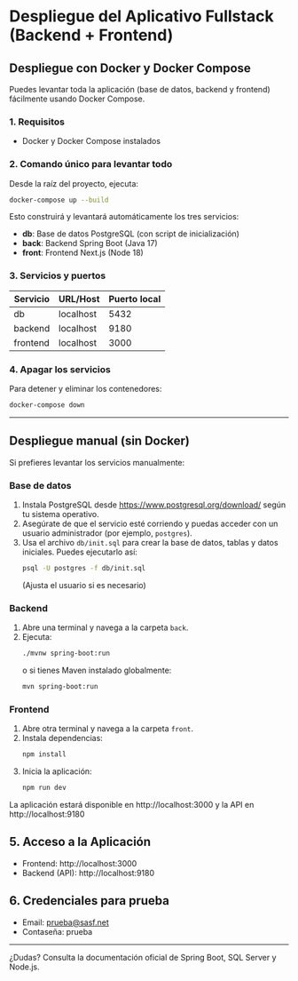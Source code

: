 # Despliegue del Aplicativo Fullstack (Backend + Frontend)

## Despliegue con Docker y Docker Compose

Puedes levantar toda la aplicación (base de datos, backend y frontend) fácilmente usando Docker Compose.

### 1. Requisitos

- Docker y Docker Compose instalados

### 2. Comando único para levantar todo

Desde la raíz del proyecto, ejecuta:

```sh
docker-compose up --build
```

Esto construirá y levantará automáticamente los tres servicios:

- **db**: Base de datos PostgreSQL (con script de inicialización)
- **back**: Backend Spring Boot (Java 17)
- **front**: Frontend Next.js (Node 18)

### 3. Servicios y puertos

| Servicio | URL/Host         | Puerto local |
|----------|------------------|--------------|
| db       | localhost        | 5432         |
| backend  | localhost        | 9180         |
| frontend | localhost        | 3000         |


### 4. Apagar los servicios

Para detener y eliminar los contenedores:

```sh
docker-compose down
```
---

## Despliegue manual (sin Docker)

Si prefieres levantar los servicios manualmente:

### Base de datos

1. Instala PostgreSQL desde https://www.postgresql.org/download/ según tu sistema operativo.
2. Asegúrate de que el servicio esté corriendo y puedas acceder con un usuario administrador (por ejemplo, `postgres`).
3. Usa el archivo `db/init.sql` para crear la base de datos, tablas y datos iniciales. Puedes ejecutarlo así:
   ```sh
   psql -U postgres -f db/init.sql
   ```
   (Ajusta el usuario si es necesario)


### Backend
1. Abre una terminal y navega a la carpeta `back`.
2. Ejecuta:
   ```sh
   ./mvnw spring-boot:run
   ```
   o si tienes Maven instalado globalmente:
   ```sh
   mvn spring-boot:run
   ```

### Frontend
1. Abre otra terminal y navega a la carpeta `front`.
2. Instala dependencias:
   ```sh
   npm install
   ```
3. Inicia la aplicación:
   ```sh
   npm run dev
   ```

La aplicación estará disponible en http://localhost:3000 y la API en http://localhost:9180

## 5. Acceso a la Aplicación

- Frontend: http://localhost:3000
- Backend (API): http://localhost:9180

## 6. Credenciales para prueba

- Email: prueba@sasf.net
- Contaseña: prueba

---
¿Dudas? Consulta la documentación oficial de Spring Boot, SQL Server y Node.js.
